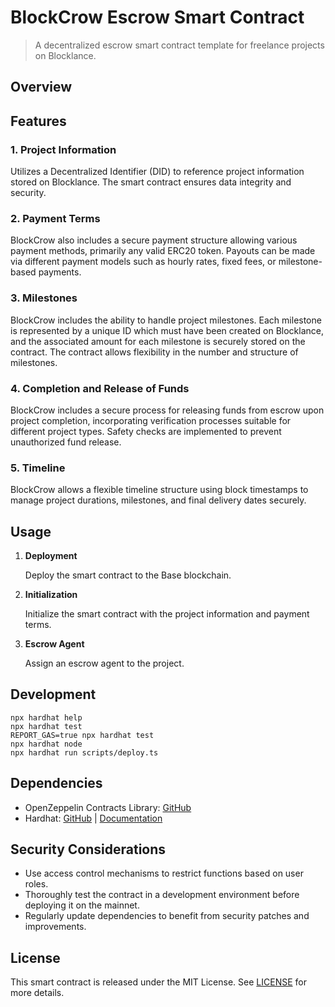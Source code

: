 # BlockCrow Escrow Smart Contract
> A decentralized escrow smart contract template for freelance projects on Blocklance.


## Overview

## Features

### 1. Project Information

Utilizes a Decentralized Identifier (DID) to reference project information stored on Blocklance. The smart contract ensures data integrity and security.

### 2. Payment Terms

BlockCrow also includes a secure payment structure allowing various payment methods, primarily any valid ERC20 token. Payouts can be made via different payment models such as hourly rates, fixed fees, or milestone-based payments.

### 3. Milestones

BlockCrow includes the ability to handle project milestones. Each milestone is represented by a unique ID which must have been created on Blocklance, and the associated amount for each milestone is securely stored on the contract. The contract allows flexibility in the number and structure of milestones.

### 4. Completion and Release of Funds

BlockCrow includes a secure process for releasing funds from escrow upon project completion, incorporating verification processes suitable for different project types. Safety checks are implemented to prevent unauthorized fund release.

### 5. Timeline

BlockCrow allows a flexible timeline structure using block timestamps to manage project durations, milestones, and final delivery dates securely.

## Usage

1. **Deployment**

   Deploy the smart contract to the Base blockchain.

2. **Initialization**

   Initialize the smart contract with the project information and payment terms.

3. **Escrow Agent**

   Assign an escrow agent to the project.

## Development

```shell
npx hardhat help
npx hardhat test
REPORT_GAS=true npx hardhat test
npx hardhat node
npx hardhat run scripts/deploy.ts
```

## Dependencies

- OpenZeppelin Contracts Library: [GitHub](https://github.com/OpenZeppelin/openzeppelin-contracts)
- Hardhat: [GitHub](https://github.com/NomicFoundation/hardhat) | [Documentation](https://hardhat.org/getting-started/)

## Security Considerations

- Use access control mechanisms to restrict functions based on user roles.
- Thoroughly test the contract in a development environment before deploying it on the mainnet.
- Regularly update dependencies to benefit from security patches and improvements.

## License

This smart contract is released under the MIT License. See [LICENSE](./LICENSE.md) for more details.
